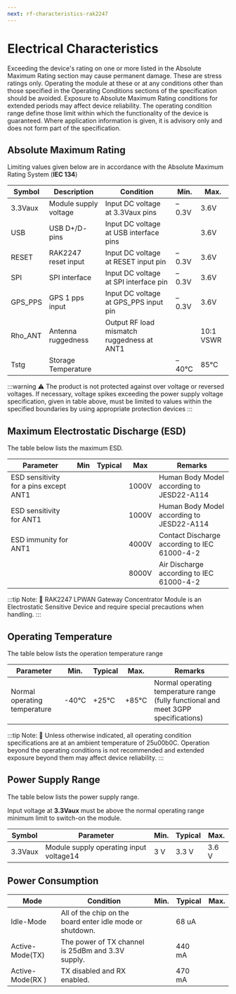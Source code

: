 ```yaml
---
next: rf-characteristics-rak2247
---
```


# Electrical Characteristics

Exceeding the device's rating on one or more listed in the Absolute Maximum Rating section may cause permanent damage. These are stress ratings only. Operating the module at these or at any conditions other than those specified in the Operating Conditions sections of the specification should be avoided. Exposure to Absolute Maximum Rating conditions for extended periods may affect device reliability. The operating condition range define those limit within which the functionality of the device is guaranteed. Where application information is given, it is advisory only and does not form part of the specification.

## Absolute Maximum Rating

Limiting values given below are in accordance with the Absolute Maximum Rating System (**IEC 134**)

| Symbol | Description | Condition | Min. | Max. | 
| ---- | ---- | ---- | ---- | ---- | 
| 3.3Vaux | Module supply voltage | Input DC voltage at 3.3Vaux pins | –0.3V | 3.6V | 
| USB | USB D+/D- pins | Input DC voltage at USB interface pins |  | 3.6V | 
| RESET | RAK2247 reset input | Input DC voltage at RESET input pin | –0.3V | 3.6V | 
| SPI | SPI interface | Input DC voltage at SPI interface pin | –0.3V | 3.6V | 
| GPS_PPS | GPS 1 pps input | Input DC voltage at GPS_PPS input pin | –0.3V | 3.6V | 
| Rho_ANT | Antenna ruggedness | Output RF load mismatch ruggedness at ANT1 |  | 10:1 VSWR | 
| Tstg | Storage Temperature |  | –40°C | 85°C | 



:::warning
:warning: The product is not protected against over voltage or reversed voltages. If necessary, voltage spikes exceeding the power supply voltage specification, given in table above, must be limited to values within the specified boundaries by using appropriate protection devices
:::

## Maximum Electrostatic Discharge (ESD)

The table below lists the maximum ESD.

| Parameter | Min | Typical | Max | Remarks | 
| ---- | ---- | ---- | ---- | ---- | 
| ESD sensitivity for a pins except ANT1 |  |  | 1000V | Human Body Model according to JESD22-A114 | 
| ESD sensitivity for ANT1 |  |  | 1000V | Human Body Model according to JESD22-A114 | 
| ESD immunity for ANT1 |  |  | 4000V | Contact Discharge according to IEC 61000-4-2 | 
|  |  |  | 8000V | Air Discharge according to IEC 61000-4-2 | 


:::tip Note:
:pencil: RAK2247 LPWAN Gateway Concentrator Module is an Electrostatic Sensitive Device and require special precautions when handling.
:::

## Operating Temperature

The table below lists the operation temperature range

| Parameter | Min. | Typical | Max. | Remarks | 
| ---- | ---- | ---- | ---- | ---- | 
| Normal operating temperature | -40°C | +25°C | +85°C | Normal operating temperature range (fully functional and meet 3GPP specifications) | 


:::tip Note:
:pencil: Unless otherwise indicated, all operating condition specifications are at an ambient temperature of 25u00b0C. Operation beyond the operating conditions is not recommended and extended exposure beyond them may affect device reliability.
:::

## Power Supply Range

The table below lists the power supply range.

Input voltage at **3.3Vaux** must be above the normal operating range minimum limit to switch-on the module.

| Symbol | Parameter | Min. | Typical | Max. | 
| ---- | ---- | ---- | ---- | ---- | 
| 3.3Vaux | Module supply operating input voltage14 | 3 V | 3.3 V | 3.6 V | 


## Power Consumption

| Mode | Condition | Min. | Typical | Max. | 
| ---- | ---- | ---- | ---- | ---- | 
| Idle-Mode | All of the chip on the board enter idle mode or shutdown. |  | 68 uA |  | 
| Active-Mode(TX) | The power of TX channel is 25dBm and 3.3V supply. |  | 440 mA |  | 
| Active-Mode(RX ) | TX disabled and RX enabled. |  | 470 mA |  | 


